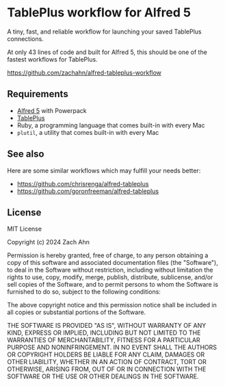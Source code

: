 # TablePlus workflow for Alfred 5

A tiny, fast, and reliable workflow for launching your saved TablePlus
connections.

At only 43 lines of code and built for Alfred 5, this should be one of the
fastest workflows for TablePlus.

<https://github.com/zachahn/alfred-tableplus-workflow>

## Requirements

* [Alfred 5](https://www.alfredapp.com) with Powerpack
* [TablePlus](https://tableplus.com)
* Ruby, a programming language that comes built-in with every Mac
* `plutil`, a utility that comes built-in with every Mac

## See also

Here are some similar workflows which may fulfill your needs better:

* https://github.com/chrisrenga/alfred-tableplus
* https://github.com/goronfreeman/alfred-tableplus

## License

MIT License

Copyright (c) 2024 Zach Ahn

Permission is hereby granted, free of charge, to any person obtaining a copy
of this software and associated documentation files (the "Software"), to deal
in the Software without restriction, including without limitation the rights
to use, copy, modify, merge, publish, distribute, sublicense, and/or sell
copies of the Software, and to permit persons to whom the Software is
furnished to do so, subject to the following conditions:

The above copyright notice and this permission notice shall be included in all
copies or substantial portions of the Software.

THE SOFTWARE IS PROVIDED "AS IS", WITHOUT WARRANTY OF ANY KIND, EXPRESS OR
IMPLIED, INCLUDING BUT NOT LIMITED TO THE WARRANTIES OF MERCHANTABILITY,
FITNESS FOR A PARTICULAR PURPOSE AND NONINFRINGEMENT. IN NO EVENT SHALL THE
AUTHORS OR COPYRIGHT HOLDERS BE LIABLE FOR ANY CLAIM, DAMAGES OR OTHER
LIABILITY, WHETHER IN AN ACTION OF CONTRACT, TORT OR OTHERWISE, ARISING FROM,
OUT OF OR IN CONNECTION WITH THE SOFTWARE OR THE USE OR OTHER DEALINGS IN THE
SOFTWARE.

